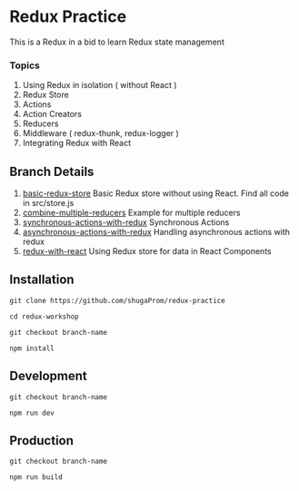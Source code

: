 # Redux Practice

This is a Redux in a bid to learn Redux state management

### Topics

1. Using Redux in isolation ( without React )
2. Redux Store
3. Actions
4. Action Creators
5. Reducers
6. Middleware ( redux-thunk, redux-logger )
7. Integrating Redux with React

## Branch Details

1. [basic-redux-store](https://github.com/shugaProm/redux-practice/tree/basic-redux-store) Basic Redux store without using React. Find all code in src/store.js
2. [combine-multiple-reducers](https://github.com/shugaProm/redux-practice/tree/combine-multiple-reducers) Example for multiple reducers
3. [synchronous-actions-with-redux](https://github.com/shugaProm/redux-practice/tree/sychronous-actions-with-redux) Synchronous Actions
4. [asynchronous-actions-with-redux](https://github.com/shugaProm/redux-practice/tree/asynchronous-actions-with-redux) Handling asynchronous actions with redux
5. [redux-with-react](https://github.com/shugaProm/redux-practice/tree/redux-with-react) Using Redux store for data in React Components

## Installation

`git clone https://github.com/shugaProm/redux-practice`

`cd redux-workshop`

`git checkout branch-name`

`npm install`

## Development

`git checkout branch-name`

`npm run dev`

## Production

`git checkout branch-name`

`npm run build`
